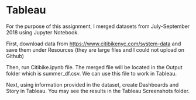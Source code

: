 # Tableau
For the purpose of this assignment, I merged datasets from July-September 2018 using Jupyter Notebook. 

First, download data from https://www.citibikenyc.com/system-data and save them under Resources (they are large files and I could not upload on Github)

Then, run Citibike.ipynb file. The merged file will be located in the Output folder which is summer_df.csv. We can use this file to work in Tableau.

Next, using information provided in the dataset, create Dashboards and Story in Tableau. You may see the results in the Tableau Screenshots folder. 

